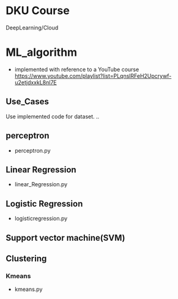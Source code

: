 # DKU Course
DeepLearning/Cloud


# ML_algorithm
+ implemented with reference to a YouTube course
https://www.youtube.com/playlist?list=PLqnslRFeH2Upcrywf-u2etjdxxkL8nl7E

## Use_Cases
Use implemented code for dataset.
..

## perceptron
+ perceptron.py

## Linear Regression
+ linear_Regression.py

## Logistic Regression
+ logisticregression.py

## Support vector machine(SVM)
## Clustering
### Kmeans
+ kmeans.py